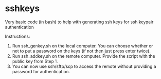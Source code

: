 # sshkeys 
Very basic code (in bash) to help with generating ssh keys for ssh keypair authentication 

Instructions:
1) Run ssh_genkey.sh on the local computer. You can choose whether or not to put a password on the keys (if not then just press enter twice). 
2) Run ssh_addkey.sh on the remote computer. Provide the script with the public key from Step 1.
3) You can now use ssh/sftp/scp to access the remote without providing a password for authentication.
